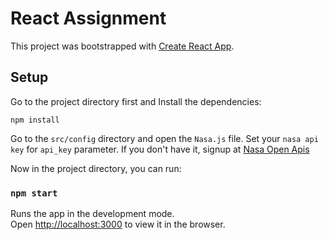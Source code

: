 # React Assignment

This project was bootstrapped with [Create React App](https://github.com/facebook/create-react-app).

## Setup

Go to the project directory first and Install the dependencies:

`npm install`

Go to the `src/config` directory and open the `Nasa.js` file. Set your `nasa api key` for `api_key` parameter. If you don't have it, signup at [Nasa Open Apis](https://api.nasa.gov/)

Now in the project directory, you can run:

### `npm start`

Runs the app in the development mode.<br />
Open [http://localhost:3000](http://localhost:3000) to view it in the browser.
